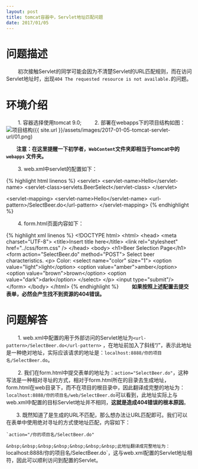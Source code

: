 ```yaml
---
layout: post
title: tomcat容器中，Servlet地址匹配问题
date: 2017/01/05
---
```

# 问题描述
&nbsp;&nbsp;&nbsp;&nbsp;&nbsp;&nbsp;&nbsp;&nbsp;初次接触Servlet的同学可能会因为不清楚Servlet的URL匹配规则，而在访问Servlet地址时，出现`404 The requested resource is not available.`的问题。

# 环境介绍

&nbsp;&nbsp;&nbsp;&nbsp;&nbsp;&nbsp;&nbsp; 1. 容器选择使用tomcat 9.0;
&nbsp;&nbsp;&nbsp;&nbsp;&nbsp;&nbsp;&nbsp; 2. 部署在webapps下的项目结构如图：
![项目结构]()({{ site.url }}/assets/images/2017-01-05-tomcat-servlet-url/01.png)


&nbsp;&nbsp;&nbsp;&nbsp;&nbsp;&nbsp;&nbsp;**注意：在这里提醒一下初学者，`WebContent`文件夹即相当于tomcat中的`webapps` 文件夹。**

&nbsp;&nbsp;&nbsp;&nbsp;&nbsp;&nbsp;&nbsp; 3. web.xml中servlet的配置如下：

{% highlight html linenos %}
 \<servlet\>
\<servlet-name\>Hello\</servlet-name\>
\<servlet-class\>servlets.BeerSelect\</servlet-class\>
  \</servlet\>
  
  \<servlet-mapping\>
\<servlet-name\>Hello\</servlet-name\>
\<url-pattern\>/SelectBeer.do\</url-pattern\>
  \</servlet-mapping\>
{% endhighlight %}

&nbsp;&nbsp;&nbsp;&nbsp;&nbsp;&nbsp;&nbsp; 4. form.html页面内容如下：

{% highlight xml linenos %}
\<!DOCTYPE html\>
\<html\>
\<head\>
\<meta charset="UTF-8"\>
\<title\>Insert title here\</title\>
\<link rel="stylesheet" href="../css/form.css" /\>
\</head\>
\<body\>
   \<h1\>Beer Selection Page\</h1\>
   \<form action="SelectBeer.do" method="POST"\>
   Select beer characteristics.
   \<p\>
  Color:
  \<select name="color" size="1"\>
 \<option value="light"\>light\</option\>
 \<option value="amber"\>amber\</option\>
 \<option value="brown"\>brown\</option\>
 \<option value="dark"\>dark\</option\>
  \</select\>
   \</p\>
   \<input type="submit"/\>
   \</form\>
\</body\>
\</html\>
{% endhighlight %}
&nbsp;&nbsp;&nbsp;&nbsp;&nbsp;&nbsp;&nbsp; **如果按照上述配置去提交表单，必然会产生找不到资源的404错误。**

# 问题解答

&nbsp;&nbsp;&nbsp;&nbsp;&nbsp;&nbsp;&nbsp; 1. web.xml中配置的用于外部访问的Servlet地址为`<url-pattern>/SelectBeer.do</url-pattern>` ，在地址前加入了斜线“/”，表示此地址是一种绝对地址，实际应该请求的地址是：`localhost:8888/你的项目名/SelectBeer.do`。

&nbsp;&nbsp;&nbsp;&nbsp;&nbsp;&nbsp;&nbsp; 2. 我们在form.html中提交表单的地址为：`action="SelectBeer.do"`，这种写法是一种相对寻址的方式，相对于form.html所在的目录去生成地址，form.html在web目录下，而不在项目的根目录中，因此翻译成完整的地址为：`localhost:8888/你的项目名/web/SelectBeer.do`可以看到，此地址实际上与web.xml中配置的目标Servlet地址并不相同，**这就是造成404错误的根本原因**。

&nbsp;&nbsp;&nbsp;&nbsp;&nbsp;&nbsp;&nbsp;3. 既然知道了是生成的URL不匹配，那么想办法让URL匹配即可。我们可以在表单中使用绝对寻址的方式使地址匹配，内容如下：

```
`action="/你的项目名/SelectBeer.do"
```
`&nbsp;&nbsp;&nbsp;&nbsp;&nbsp;&nbsp;&nbsp;此地址翻译成完整地址为：`localhost:8888/你的项目名/SelectBeer.do\`，这与web.xml配置的Servlet地址相符，因此可以顺利访问到配置的Servlet。

